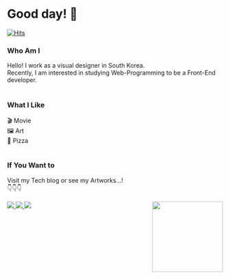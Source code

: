 <h1>Good day! 👋</h1>

[![Hits](https://hits.seeyoufarm.com/api/count/incr/badge.svg?url=https%3A%2F%2Fgithub.com%2Fhaesoo9410&count_bg=%23EB8B10&title_bg=%23684327&icon=&icon_color=%23E7E7E7&title=VISIT&edge_flat=false)](https://github.com/BangBang-e)

<h3>Who Am I</h3>
 Hello! I work as a visual designer in South Korea.<br>
 Recently, I am interested in studying Web-Programming to be a Front-End developer.<br>
<br>

<h3>What I Like</h3>
 🎬 Movie<br>
 🖼️ Art<br>
 🍕 Pizza<br>
<br>

<h3>If You Want to</h3>
 Visit my Tech blog or see my Artworks...!<br>
 👇👇👇<br>
<br>
<a href="https://bangbang-e.github.io" title="Tech Blog" target="_blank">
<img src="https://img.shields.io/badge/Tech%20blog-black?style=flat-square&logo=Github&logoColor=white">
</a>
<a href="https://www.instagram.com/0oosett_toy" title="Instagram" target="_blank">
<img src="https://img.shields.io/badge/Instagram-E4405F?style=flat-square&logo=Instagram&logoColor=white">
</a> 
<a href="mailto:youngjae7133@gmail.com" title="G-mail" target="_blank">
<img src="https://img.shields.io/badge/Gmail-D14836?style=flat-square&logo=Gmail&logoColor=white">
</a>
<img align='right' src="https://github-readme-stats.vercel.app/api?username=bangbang-e" height="165">
